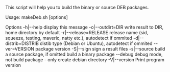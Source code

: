This script will help you to build the binary or source DEB packages.

Usage: makeDeb.sh [options] <path-to-source-tar-file> <debian-directory>

Options
  -h|--help             display this message
  -o|--outdirt=DIR      write result to DIR, home directory by default
  -r|--release=RELEASE  release name (sid, squeeze, testing, maveric, natty etc.), autodetect if ommited
  -d|--distrib=DISTRIB  distib type (Debian or Ubuntu), autodetect if ommited
  --ver=VERSION         package version
  -S|--sign             sign a result files
  -s|--source           build a source package, if omitted build a binary package
  --debug               debug mode, not build package - only create debian directory
  -V|--version          Print program version
